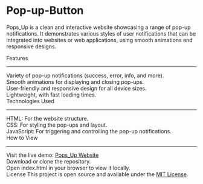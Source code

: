 # Pop-up-Button
Pops_Up is a clean and interactive website showcasing a range of pop-up notifications. It demonstrates various styles of user notifications that can be integrated into websites or web applications, using smooth animations and responsive designs. <br>

Features <hr>
Variety of pop-up notifications (success, error, info, and more).<br>
Smooth animations for displaying and closing pop-ups. <br>
User-friendly and responsive design for all device sizes.<br>
Lightweight, with fast loading times.<br>
Technologies Used <hr>
HTML: For the website structure.<br>
CSS: For styling the pop-ups and layout.<br>
JavaScript: For triggering and controlling the pop-up notifications.<br>
How to View <hr>
Visit the live demo: <a href='https://akinolafemi.com.ng/projects/Pops_Up/index.html'>Pops_Up Website</a> <br>
Download or clone the repository.<br>
Open index.html in your browser to view it locally.<br>
License
This project is open source and available under the <a href='/'>MIT License</a>.